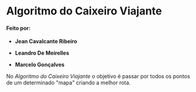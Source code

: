 # Algoritmo do Caixeiro Viajante

#### Feito por:
- **Jean Cavalcante Ribeiro**
* **Leandro De Meirelles**
+ **Marcelo Gonçalves**

No *Algoritmo do Caixeiro Viajante* o objetivo é passar por todos os pontos de um determinado "mapa" criando a melhor rota.
